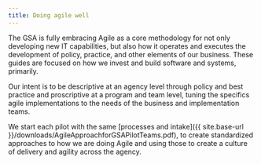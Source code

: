 ```yaml
---
title: Doing agile well
---
```



The GSA is fully embracing Agile as a core methodology for not only developing new IT capabilities, but also how it operates and executes the development of policy, practice, and other elements of our business. These guides are focused on how we invest and build software and systems, primarily.

Our intent is to be descriptive at an agency level through policy and best practice and proscriptive at a program and team level, tuning the specifics agile implementations to the needs of the business and implementation teams.

We start each pilot with the same [processes and intake]({{ site.base-url }}/downloads/AgileApproachforGSAPilotTeams.pdf), to create standardized approaches to how we are doing Agile and using those to create a culture of delivery and agility across the agency.

